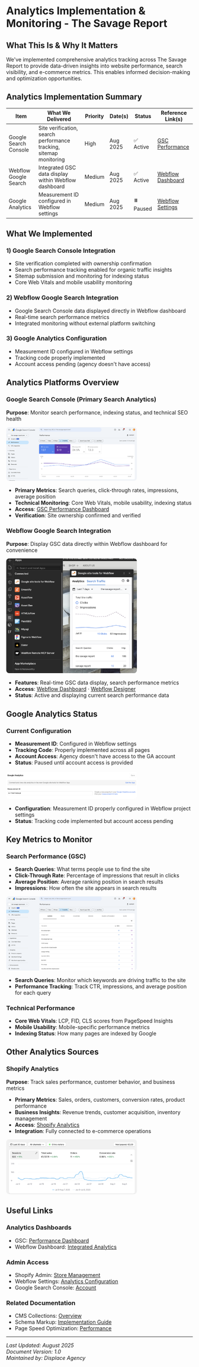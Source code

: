 # Analytics Implementation & Monitoring - The Savage Report

## What This Is & Why It Matters
We've implemented comprehensive analytics tracking across The Savage Report to provide data-driven insights into website performance, search visibility, and e-commerce metrics. This enables informed decision-making and optimization opportunities.

## Analytics Implementation Summary

| Item | What We Delivered | Priority | Date(s) | Status | Reference Link(s) |
|------|-------------------|----------|---------|--------|-------------------|
| Google Search Console | Site verification, search performance tracking, sitemap monitoring | High | Aug 2025 | ✅ Active | <a href="https://search.google.com/u/5/search-console/performance/search-analytics?resource_id=sc-domain%3Athe-savage-report.com" target="_blank" rel="noopener noreferrer">GSC Performance</a> |
| Webflow Google Search | Integrated GSC data display within Webflow dashboard | Medium | Aug 2025 | ✅ Active | <a href="https://webflow.com/dashboard/sites/savage-report-we" target="_blank" rel="noopener noreferrer">Webflow Dashboard</a> |
| Google Analytics | Measurement ID configured in Webflow settings | Medium | Aug 2025 | ⏸️ Paused | <a href="https://webflow.com/dashboard/sites/savage-report-we/general" target="_blank" rel="noopener noreferrer">Webflow Settings</a> |

## What We Implemented

### 1) Google Search Console Integration
- Site verification completed with ownership confirmation
- Search performance tracking enabled for organic traffic insights
- Sitemap submission and monitoring for indexing status
- Core Web Vitals and mobile usability monitoring

### 2) Webflow Google Search Integration
- Google Search Console data displayed directly in Webflow dashboard
- Real-time search performance metrics
- Integrated monitoring without external platform switching

### 3) Google Analytics Configuration
- Measurement ID configured in Webflow settings
- Tracking code properly implemented
- Account access pending (agency doesn't have access)

## Analytics Platforms Overview

### Google Search Console (Primary Search Analytics)
**Purpose**: Monitor search performance, indexing status, and technical SEO health

<img src="../assets/analytics-implementation-gsc-dashboard-2025-08-08.png" alt="Google Search Console dashboard showing search performance metrics" width="70%" style="border-radius:8px" />

- **Primary Metrics**: Search queries, click-through rates, impressions, average position
- **Technical Monitoring**: Core Web Vitals, mobile usability, indexing status
- **Access**: <a href="https://search.google.com/u/5/search-console/performance/search-analytics?resource_id=sc-domain%3Athe-savage-report.com" target="_blank" rel="noopener noreferrer">GSC Performance Dashboard</a>
- **Verification**: Site ownership confirmed and verified

### Webflow Google Search Integration
**Purpose**: Display GSC data directly within Webflow dashboard for convenience

<img src="../assets/analytics-implementation-webflow-google-search-integration-2025-08-08.png" alt="Webflow Google Search integration showing GSC data in dashboard" width="70%" style="border-radius:8px" />

- **Features**: Real-time GSC data display, search performance metrics
- **Access**: <a href="https://webflow.com/dashboard/sites/savage-report-we" target="_blank" rel="noopener noreferrer">Webflow Dashboard</a> · <a href="https://savage-report-we.design.webflow.com/" target="_blank" rel="noopener noreferrer">Webflow Designer</a>
- **Status**: Active and displaying current search performance data

## Google Analytics Status

### Current Configuration
- **Measurement ID**: Configured in Webflow settings
- **Tracking Code**: Properly implemented across all pages
- **Account Access**: Agency doesn't have access to the GA account
- **Status**: Paused until account access is provided

<img src="../assets/analytics-implementation-google-analytics-webflow-settings-2025-08-08.png" alt="Google Analytics measurement ID configured in Webflow settings" width="70%" style="border-radius:8px" />

- **Configuration**: Measurement ID properly configured in Webflow project settings
- **Status**: Tracking code implemented but account access pending

## Key Metrics to Monitor

### Search Performance (GSC)
- **Search Queries**: What terms people use to find the site
- **Click-Through Rate**: Percentage of impressions that result in clicks
- **Average Position**: Average ranking position in search results
- **Impressions**: How often the site appears in search results

<img src="../assets/analytics-implementation-gsc-search-queries-2025-08-08.png" alt="Google Search Console search queries showing top performing keywords" width="70%" style="border-radius:8px" />

- **Search Queries**: Monitor which keywords are driving traffic to the site
- **Performance Tracking**: Track CTR, impressions, and average position for each query

### Technical Performance
- **Core Web Vitals**: LCP, FID, CLS scores from PageSpeed Insights
- **Mobile Usability**: Mobile-specific performance metrics
- **Indexing Status**: How many pages are indexed by Google

## Other Analytics Sources

### Shopify Analytics
**Purpose**: Track sales performance, customer behavior, and business metrics

- **Primary Metrics**: Sales, orders, customers, conversion rates, product performance
- **Business Insights**: Revenue trends, customer acquisition, inventory management
- **Access**: <a href="https://admin.shopify.com/store/thesavagereport/analytics" target="_blank" rel="noopener noreferrer">Shopify Analytics</a>
- **Integration**: Fully connected to e-commerce operations

<img src="../assets/analytics-implementation-shopify-analytics-dashboard-2025-08-08.png" alt="Shopify Analytics dashboard showing e-commerce performance metrics" width="70%" style="border-radius:8px" />

## Useful Links

### Analytics Dashboards
- GSC: [Performance Dashboard](https://search.google.com/u/5/search-console/performance/search-analytics?resource_id=sc-domain%3Athe-savage-report.com)
- Webflow Dashboard: [Integrated Analytics](https://webflow.com/dashboard/sites/savage-report-we)

### Admin Access
- Shopify Admin: [Store Management](https://admin.shopify.com/store/thesavagereport)
- Webflow Settings: [Analytics Configuration](https://webflow.com/dashboard/sites/savage-report-we/general)
- Google Search Console: [Account](https://search.google.com/search-console)

### Related Documentation
- CMS Collections: [Overview](./04-cms-collections.md)
- Schema Markup: [Implementation Guide](./05.1-seo-schema.md)
- Page Speed Optimization: [Performance](./06-page-speed-optimization.md)

---
*Last Updated: August 2025*  
*Document Version: 1.0*  
*Maintained by: Displace Agency*
